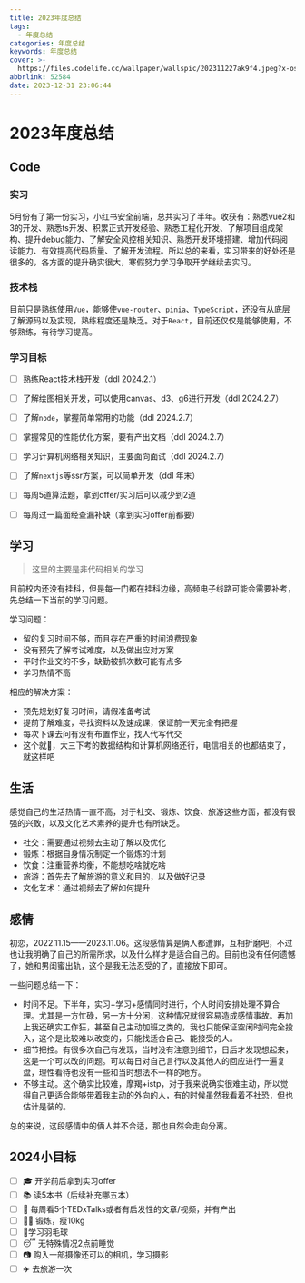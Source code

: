 ```yaml
---
title: 2023年度总结
tags:
  - 年度总结
categories: 年度总结
keywords: 年度总结
cover: >-
  https://files.codelife.cc/wallpaper/wallspic/202311227ak9f4.jpeg?x-oss-process=image/resize,limit_0,m_fill,w_2560,h_1440/quality,Q_92/format,webp
abbrlink: 52584
date: 2023-12-31 23:06:44
---
```


# 2023年度总结



## Code

### 实习

5月份有了第一份实习，小红书安全前端，总共实习了半年。收获有：熟悉vue2和3的开发、熟悉ts开发、积累正式开发经验、熟悉工程化开发、了解项目组成架构、提升debug能力、了解安全风控相关知识、熟悉开发环境搭建、增加代码阅读能力、有效提高代码质量、了解开发流程。所以总的来看，实习带来的好处还是很多的，各方面的提升确实很大，寒假努力学习争取开学继续去实习。

### 技术栈

目前只是熟练使用`Vue`，能够使`vue-router`、`pinia`、`TypeScript`，还没有从底层了解源码以及实现，熟练程度还是缺乏。对于`React`，目前还仅仅是能够使用，不够熟练，有待学习提高。

### 学习目标

- [ ] 熟练React技术栈开发（ddl 2024.2.1）
- [ ] 了解绘图相关开发，可以使用canvas、d3、g6进行开发（ddl 2024.2.7）
- [ ] 了解`node`，掌握简单常用的功能（ddl 2024.2.7）
- [ ] 掌握常见的性能优化方案，要有产出文档（ddl 2024.2.7）
- [ ] 学习计算机网络相关知识，主要面向面试（ddl 2024.2.7）
- [ ] 了解`nextjs`等ssr方案，可以简单开发（ddl 年末）
- [ ] 每周5道算法题，拿到offer/实习后可以减少到2道
- [ ] 每周过一篇面经查漏补缺（拿到实习offer前都要）



## 学习

> 这里的主要是非代码相关的学习

目前校内还没有挂科，但是每一门都在挂科边缘，高频电子线路可能会需要补考，先总结一下当前的学习问题。

学习问题：

- 留的复习时间不够，而且存在严重的时间浪费现象
- 没有预先了解考试难度，以及做出应对方案
- 平时作业交的不多，缺勤被抓次数可能有点多
- 学习热情不高

相应的解决方案：

- 预先规划好复习时间，请假准备考试
- 提前了解难度，寻找资料以及速成课，保证前一天完全有把握
- 每次下课去问有没有布置作业，找人代写代交
- 这个就🥲，大三下考的数据结构和计算机网络还行，电信相关的也都结束了，就这样吧



## 生活

感觉自己的生活热情一直不高，对于社交、锻炼、饮食、旅游这些方面，都没有很强的兴致，以及文化艺术素养的提升也有所缺乏。

- 社交：需要通过视频去主动了解以及优化
- 锻炼：根据自身情况制定一个锻炼的计划
- 饮食：注重营养均衡，不能想吃啥就吃啥
- 旅游：首先去了解旅游的意义和目的，以及做好记录
- 文化艺术：通过视频去了解如何提升



## 感情

初恋，2022.11.15——2023.11.06。这段感情算是俩人都遭罪，互相折磨吧，不过也让我明确了自己的所需所求，以及什么样才是适合自己的。目前也没有任何遗憾了，她和男闺蜜出轨，这个是我无法忍受的了，直接放下即可。

一些问题总结一下：

- 时间不足。下半年，实习+学习+感情同时进行，个人时间安排处理不算合理。尤其是一方忙碌，另一方十分闲，这种情况就很容易造成感情事故。再加上我还确实工作狂，甚至自己主动加班之类的，我也只能保证空闲时间完全投入，这个是比较难以改变的，只能找适合自己、能接受的人。
- 细节把控。有很多次自己有发现，当时没有注意到细节，日后才发现想起来，这是一个可以改的问题。可以每日对自己言行以及其他人的回应进行一遍复盘，理性看待也没有一些和当时想法不一样的地方。
- 不够主动。这个确实比较难，摩羯+istp，对于我来说确实很难主动，所以觉得自己更适合能够带着我主动的外向的人，有的时候虽然我看着不社恐，但也估计是装的。

总的来说，这段感情中的俩人并不合适，那也自然会走向分离。



## 2024小目标

- [ ] 🎓 开学前后拿到实习offer
- [ ] 📚 读5本书（后续补充哪五本）
- [ ] 🎥 每周看5个TEDxTalks或者有启发性的文章/视频，并有产出
- [ ] 🏋️‍♀️ 锻炼，瘦10kg
- [ ] 🏸学习羽毛球
- [ ] 😴 无特殊情况2点前睡觉
- [ ] 📷 购入一部摄像还可以的相机，学习摄影
- [ ] ✈️ 去旅游一次
